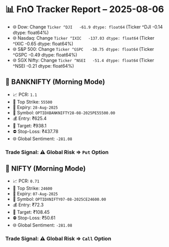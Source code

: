 # 📊 FnO Tracker Report – 2025-08-06
- 🌐 Dow: Change `Ticker
^DJI   -61.9
dtype: float64` (Ticker
^DJI   -0.14
dtype: float64%)
- 🌐 Nasdaq: Change `Ticker
^IXIC   -137.03
dtype: float64` (Ticker
^IXIC   -0.65
dtype: float64%)
- 🌐 S&P 500: Change `Ticker
^GSPC   -30.75
dtype: float64` (Ticker
^GSPC   -0.49
dtype: float64%)
- 🌐 SGX Nifty: Change `Ticker
^NSEI   -51.4
dtype: float64` (Ticker
^NSEI   -0.21
dtype: float64%)
## 📘 BANKNIFTY (Morning Mode)
- 📈 PCR: `1.1`
- 🔢 Top Strike: `55500`
- 📆 Expiry: `28-Aug-2025`
- 🎫 Symbol: `OPTIDXBANKNIFTY28-08-2025PE55500.00`
- 💰 Entry: ₹625.4
- 🎯 Target: ₹938.1
- ⛔ Stop-Loss: ₹437.78
- 🌐 Global Sentiment: `-281.08`
### Trade Signal: ⚠️ Global Risk ⇒ `Put` Option
## 📘 NIFTY (Morning Mode)
- 📈 PCR: `0.71`
- 🔢 Top Strike: `24600`
- 📆 Expiry: `07-Aug-2025`
- 🎫 Symbol: `OPTIDXNIFTY07-08-2025CE24600.00`
- 💰 Entry: ₹72.3
- 🎯 Target: ₹108.45
- ⛔ Stop-Loss: ₹50.61
- 🌐 Global Sentiment: `-281.08`
### Trade Signal: ⚠️ Global Risk ⇒ `Call` Option